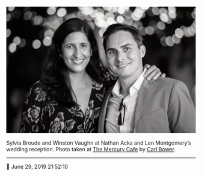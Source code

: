 ![Sylvia Broude and Winston Vaughn](assets/7ed8baed9c53d55727a0ead0abb9abd8.webp)

Sylvia Broude and Winston Vaughn at Nathan Acks and Len Montgomery’s wedding reception. Photo taken at [The Mercury Cafe](http://mercurycafe.com/) by [Carl Bower](http://carlbowerphotos.com/).

- - - -

📅 June 29, 2019 21:52:10
